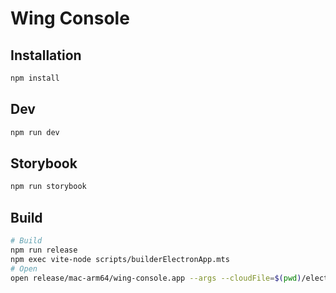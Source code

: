 # Wing Console

## Installation

```sh
npm install
```

## Dev

```sh
npm run dev
```

## Storybook

```sh
npm run storybook
```

## Build

```sh
# Build
npm run release
npm exec vite-node scripts/builderElectronApp.mts
# Open
open release/mac-arm64/wing-console.app --args --cloudFile=$(pwd)/electron/main/demo.wx
```

